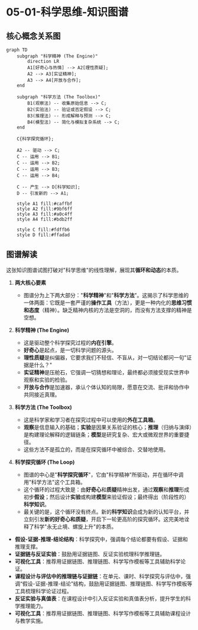 # 05-01-科学思维-知识图谱

## 核心概念关系图

```mermaid
graph TD
    subgraph "科学精神 (The Engine)"
        direction LR
        A1[好奇心与热情] --> A2[理性质疑];
        A2 --> A3[实证精神];
        A3 --> A4[开放与合作];
    end

    subgraph "科学方法 (The Toolbox)"
        B1(观察法) -- 收集原始信息 --> C;
        B2(实验法) -- 验证或否定假设 --> C;
        B3(推理法) -- 形成解释与预测 --> C;
        B4(模型法) -- 简化与模拟复杂系统 --> C;
    end
    
    C{科学探究循环};

    A2 -- 驱动 --> C;
    C -- 运用 --> B1;
    C -- 运用 --> B2;
    C -- 运用 --> B3;
    C -- 运用 --> B4;

    C -- 产生 --> D[科学知识];
    D -- 引发新的 --> A1;

    style A1 fill:#caffbf
    style A2 fill:#9bf6ff
    style A3 fill:#a0c4ff
    style A4 fill:#bdb2ff
    
    style C fill:#fdffb6
    style D fill:#ffadad
```

## 图谱解读

这张知识图谱试图打破对"科学思维"的线性理解，展现其**循环和动态**的本质。

1. **两大核心要素**
    - 图谱分为上下两大部分："**科学精神**"和"**科学方法**"。这揭示了科学思维的一体两面：它既是一套严谨的**操作工具**（方法），更是一种内化的**思维习惯和态度**（精神）。缺乏精神内核的方法是空洞的，而没有方法支撑的精神是空想。

2. **科学精神 (The Engine)**
    - 这是驱动整个科学探究过程的**内在引擎**。
    - **好奇心**是起点，是一切科学问题的源头。
    - **理性质疑**是纠偏器，它要求我们不轻信、不盲从，对一切结论都问一句"证据是什么？"
    - **实证精神**是压舱石，它强调一切猜想和理论，最终都必须接受现实世界中观察和实验的检验。
    - **开放与合作**是加速器，承认个体认知的局限，愿意在交流、批评和协作中共同接近真理。

3. **科学方法 (The Toolbox)**
    - 这是科学家和学习者在探究过程中可以使用的**外在工具箱**。
    - **观察**是信息输入的基础；**实验**是因果关系验证的核心；**推理**（归纳与演绎）是构建理论解释的逻辑链条；**模型**是研究复杂、宏大或微观世界的重要捷径。
    - 这些方法不是孤立的，而是在探究循环中被综合、交替地使用。

4. **科学探究循环 (The Loop)**
    - 图谱的中心是"**科学探究循环**"，它由"科学精神"所驱动，并在循环中调用"科学方法"这个工具箱。
    - 这个循环的过程大致是：由**好奇心**和**质疑**精神出发，通过**观察**和**推理**形成初步**假设**；然后设计**实验**或构建**模型**来验证假设；最终得出（阶段性的）**科学知识**。
    - 最关键的是，这个循环没有终点。新的**科学知识**会成为新的认知平台，并立刻引发**新的好奇心和质疑**，开启下一轮更高阶的探究循环。这完美地诠释了科学"永无止境、螺旋上升"的本质。

- **假设-证据-推理-结论结构**：科学探究中，强调每个结论都要有假设、证据和推理支撑。
- **证据链与反证实验**：鼓励用证据链图、反证实验梳理科学推理链。
- **可视化工具**：推荐用证据链图、推理链图、科学写作模板等工具辅助科学论证。
- **课程设计与评估中的推理链与证据链**：在单元、课时、科学探究与评估中，强调“假设-证据-推理-结论”结构，鼓励用证据链图、推理链图、科学写作模板等工具梳理科学论证过程。
- **反证实验与真值表**：在课程设计中引入反证实验和真值表分析，提升学生的科学推理能力。
- **可视化工具**：推荐用证据链图、推理链图、科学写作模板等工具辅助课程设计与教学实施。
